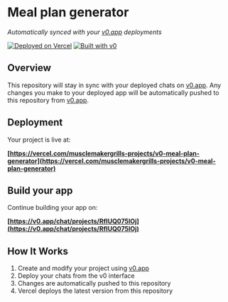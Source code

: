 # Meal plan generator

*Automatically synced with your [v0.app](https://v0.app) deployments*

[![Deployed on Vercel](https://img.shields.io/badge/Deployed%20on-Vercel-black?style=for-the-badge&logo=vercel)](https://vercel.com/musclemakergrills-projects/v0-meal-plan-generator)
[![Built with v0](https://img.shields.io/badge/Built%20with-v0.app-black?style=for-the-badge)](https://v0.app/chat/projects/RfIUQ075lOj)

## Overview

This repository will stay in sync with your deployed chats on [v0.app](https://v0.app).
Any changes you make to your deployed app will be automatically pushed to this repository from [v0.app](https://v0.app).

## Deployment

Your project is live at:

**[https://vercel.com/musclemakergrills-projects/v0-meal-plan-generator](https://vercel.com/musclemakergrills-projects/v0-meal-plan-generator)**

## Build your app

Continue building your app on:

**[https://v0.app/chat/projects/RfIUQ075lOj](https://v0.app/chat/projects/RfIUQ075lOj)**

## How It Works

1. Create and modify your project using [v0.app](https://v0.app)
2. Deploy your chats from the v0 interface
3. Changes are automatically pushed to this repository
4. Vercel deploys the latest version from this repository